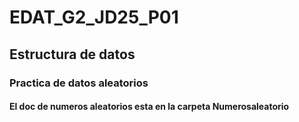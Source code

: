 # EDAT_G2_JD25_P01
## Estructura de datos
### Practica de datos aleatorios 
#### El doc de numeros aleatorios esta en la carpeta Numerosaleatorio
